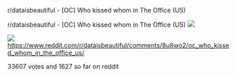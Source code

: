 r/dataisbeautiful - [OC] Who kissed whom in The Office (US)

r/dataisbeautiful - [OC] Who kissed whom in The Office (US)
![](../_resources/9c292c19702609ff55c5a2cdc8c4d4e2.png)

![](../_resources/7a2eaa2b4a9c6e3b34f5903f49b7f1f7.png)https://www.reddit.com/r/dataisbeautiful/comments/8u8wo2/oc_who_kissed_whom_in_the_office_us/

33607 votes and 1627 so far on reddit
